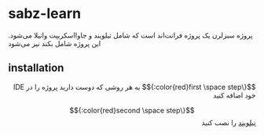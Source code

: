 # sabz-learn
پروژه سبزلرن یک پروژه فرانت‌اند است که شامل تیلویند و جاوااسکریپت وانیلا می‌شود.
این پروژه شامل بکند نیز می‌شود

## installation
<div dir="rtl">
$${\color{red}first \space step:}$$
 به هر روشی که دوست دارید پروژه را در IDE خود اضافه کنید

$${\color{red}second \space step:}$$
[تیلویند](https://tailwindcss.com/docs/installation) را نصب کنید
</div>